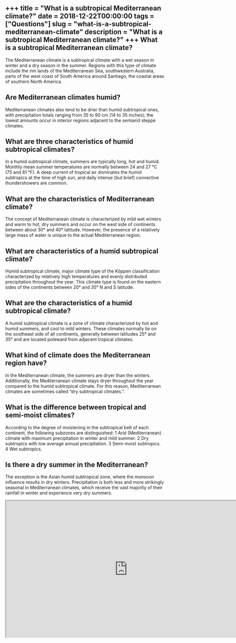 +++
title = "What is a subtropical Mediterranean climate?"
date = 2018-12-22T00:00:00
tags = ["Questions"]
slug = "what-is-a-subtropical-mediterranean-climate"
description = "What is a subtropical Mediterranean climate?"
+++
What is a subtropical Mediterranean climate?
--------------------------------------------

The Mediterranean climate is a subtropical climate with a wet season in winter and a dry season in the summer. Regions with this type of climate include the rim lands of the Mediterranean Sea, southwestern Australia, parts of the west coast of South America around Santiago, the coastal areas of southern North America.

Are Mediterranean climates humid?
---------------------------------

Mediterranean climates also tend to be drier than humid subtropical ones, with precipitation totals ranging from 35 to 90 cm (14 to 35 inches); the lowest amounts occur in interior regions adjacent to the semiarid steppe climates.

What are three characteristics of humid subtropical climates?
-------------------------------------------------------------

In a humid subtropical climate, summers are typically long, hot and humid. Monthly mean summer temperatures are normally between 24 and 27 °C (75 and 81 °F). A deep current of tropical air dominates the humid subtropics at the time of high sun, and daily intense (but brief) convective thundershowers are common.

What are the characteristics of Mediterranean climate?
------------------------------------------------------

The concept of Mediterranean climate is characterized by mild wet winters and warm to hot, dry summers and occur on the west side of continents between about 30° and 40° latitude. However, the presence of a relatively large mass of water is unique to the actual Mediterranean region.

What are characteristics of a humid subtropical climate?
--------------------------------------------------------

Humid subtropical climate, major climate type of the Köppen classification characterized by relatively high temperatures and evenly distributed precipitation throughout the year. This climate type is found on the eastern sides of the continents between 20° and 35° N and S latitude.

What are the characteristics of a humid subtropical climate?
------------------------------------------------------------

A humid subtropical climate is a zone of climate characterized by hot and humid summers, and cool to mild winters. These climates normally lie on the southeast side of all continents, generally between latitudes 25° and 35° and are located poleward from adjacent tropical climates.

What kind of climate does the Mediterranean region have?
--------------------------------------------------------

In the Mediterranean climate, the summers are dryer than the winters. Additionally, the Mediterranean climate stays dryer throughout the year compared to the humid subtropical climate. For this reason, Mediterranean climates are sometimes called “dry subtropical climates.”.

What is the difference between tropical and semi-moist climates?
----------------------------------------------------------------

According to the degree of moistening in the subtropical belt of each continent, the following subzones are distinguished: 1 Arid (Mediterranean) climate with maximum precipitation in winter and mild summer. 2 Dry subtropics with low average annual precipitation. 3 Semi-moist subtropics. 4 Wet subtropics.

Is there a dry summer in the Mediterranean?
-------------------------------------------

The exception is the Asian humid subtropical zone, where the monsoon influence results in dry winters. Precipitation is both less and more strikingly seasonal in Mediterranean climates, which receive the vast majority of their rainfall in winter and experience very dry summers.

<iframe allow="accelerometer; autoplay; clipboard-write; encrypted-media; gyroscope; picture-in-picture" allowfullscreen="" class="__youtube_prefs__  epyt-is-override  no-lazyload" data-no-lazy="1" data-origheight="433" data-origwidth="770" data-skipgform_ajax_framebjll="" height="433" id="_ytid_97225" loading="lazy" src="https://www.youtube.com/embed/AmthMeryCTc?enablejsapi=1&autoplay=0&cc_load_policy=0&cc_lang_pref=&iv_load_policy=1&loop=0&modestbranding=0&rel=1&fs=1&playsinline=0&autohide=2&theme=dark&color=red&controls=1&" title="YouTube player" width="770"></iframe>